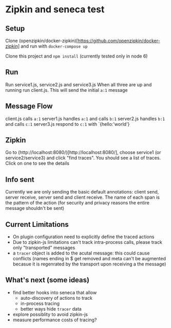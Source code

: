 
# Zipkin and seneca test

## Setup

Clone (openzipkin/docker-zipkin)[https://github.com/openzipkin/docker-zipkin] and run with `docker-compose up`

Clone this project and `npm install` (currently tested only in node 6)

## Run

Run service1.js, service2.js and service3.js
When all three are up and running run client.js.
This will send the initial `a:1` message

## Message Flow

client.js calls `a:1`
server1.js handles `a:1` and calls `b:1`
server2.js handles `b:1` and calls `c:1`
server3.js respond to `c:1` with `{hello:'world'}

## Zipkin

Go to (http://localhost:8080/)[http://localhost:8080/], choose service1 (or service2/service3) and click "find traces".
You should see a list of traces. Click on one to see the details

## Info sent

Currently we are only sending the basic default annotations: client send, server receive, server send and client receive.
The name of each span is the pattern of the action (for security and privacy reasons the entire message shouldn't be sent)

## Current Limitations

- On plugin configuration need to explicitly define the traced actions
- Due to zipkin-js limitations can't track intra-process calls, please track only "transported" messages
- a `tracer` object is added to the acutal message: this could cause conflicts (names ending in $ get removed and meta can't be augmented becasue it is regenrated by the transport upon receiving a the message)

## What's next (some ideas)

- find better hooks into seneca that allow
  - auto-discovery of actions to track
  - in-process tracing
  - better ways hide `tracer` data
- explore possiblity to avoid zipkin-js
- measure performance costs of tracing?